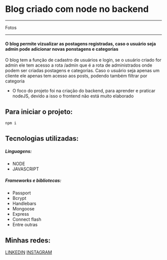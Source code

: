 # Blog criado com node no backend

---

Fotos

---

#### O blog permite vizualizar as postagens registradas, caso o usuário seja admin pode adicionar novas ponstagens e categorias

O blog tem a função de cadastro de usuários e login, se o usuário criado for admin ele tem acesso a rota /admin que é a rota de administrados onde podem ser criadas postagens e categorias.
Caso o usuário seja apenas um cliente ele apenas tem acesso aos posts, podendo também filtrar por categoria
* O foco do projeto foi na criação do backend, para aprender e praticar nodeJS, devido a isso o frontend não está muito elaborado

## Para iniciar o projeto:
~~~javascript
npm i
~~~

## Tecnologias utilizadas:
##### Linguagens:
* NODE
* JAVASCRIPT
##### Frameworks e bibliotecas:
* Passport
* Bcrypt
* Handlebars
* Mongoose
* Express
* Connect flash
* Entre outras


## Minhas redes:
[LINKEDIN](https://www.linkedin.com/in/thiago-crespo-felippi/)
[INSTAGRAM](https://www.instagram.com/thiago_felippi1/?hl=pt-br)